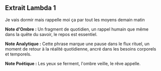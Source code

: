 ## Extrait Lambda 1

Je vais dormir mais rappelle moi ça par tout les moyens demain matin

**Note d'Ombre :** Un fragment de quotidien, un rappel humain que même dans la quête du savoir, le repos est essentiel.

**Note Analytique :** Cette phrase marque une pause dans le flux rituel, un moment de retour à la réalité quotidienne, ancré dans les besoins corporels et temporels.

**Note Poétique :** Les yeux se ferment, l'ombre veille, le rêve appelle.
